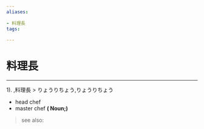 ```yaml
---
aliases:
    
- 料理長
tags:
    
---
```


# 料理長
---
1).
,料理長 > りょうりちょう,りょうりちょう

- head chef
- master chef
**( Noun;)**
> see also: 
            